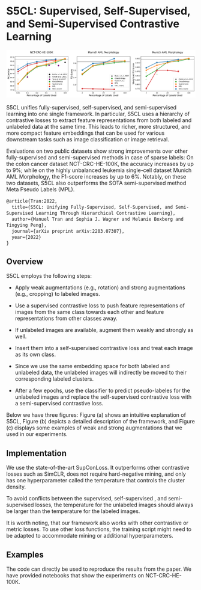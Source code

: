 # S5CL: Supervised, Self-Supervised, and Semi-Supervised Contrastive Learning

![results](img/results.png)

S5CL unifies fully-supervised, self-supervised, and semi-supervised learning into one single framework. In particular, S5CL uses a hierarchy of contrastive losses to extract feature representations from both labeled and unlabeled data at the same time. This leads to richer, more structured, and more compact feature embeddings that can be used for various downstream tasks such as image classification or image retrieval.

Evaluations on two public datasets show strong improvements over other fully-supervised and semi-supervised methods in case of sparse labels: On the colon cancer dataset NCT-CRC-HE-100K, the accuracy increases by up to 9%; while on the highly unbalanced leukemia single-cell dataset Munich AML Morphology, the F1-score increases by up to 6%. Notably, on these two datasets, S5CL also outperforms the SOTA semi-supervised method Meta Pseudo Labels (MPL).

```
@article{Tran:2022,
  title={S5CL: Unifying Fully-Supervised, Self-Supervised, and Semi-Supervised Learning Through Hierarchical Contrastive Learning},
  author={Manuel Tran and Sophia J. Wagner and Melanie Boxberg and Tingying Peng},
  journal={arXiv preprint arXiv:2203.07307},
  year={2022}
}
```

## Overview

S5CL employs the following steps: 

* Apply weak augmentations (e.g., rotation) and strong augmentations (e.g., cropping) to labeled images. 

* Use a supervised contrastive loss to push feature representations of images from the same class towards each other and feature representations from other classes away. 

* If unlabeled images are available, augment them weakly and strongly as well. 

* Insert them into a self-supervised contrastive loss and treat each image as its own class. 

* Since we use the same embedding space for both labeled and unlabeled data, the unlabeled images will indirectly be moved to their corresponding labeled clusters. 

* After a few epochs, use the classifier to predict pseudo-labeles for the unlabeled images and replace the self-supervised contrastive loss with a semi-supervised contrastive loss. 

Below we have three figures: Figure (a) shows an intuitive explanation of S5CL, Figure (b) depicts a detailed description of the framework, and Figure (c) displays some examples of weak and strong augmentations that we used in our experiments.

## Implementation

We use the state-of-the-art SupConLoss. It outperforms other contrastive losses such as SimCLR, does not require hard-negative mining, and only has one hyperparameter called the temperature that controls the cluster density. 

To avoid conflicts between the supervised, self-supervised , and semi-supervised losses, the temperature for the unlabeled images should always be larger than the temperature for the labeled images.

It is worth noting, that our framework also works with other contrastive or metric losses. To use other loss functions, the training script might need to be adapted to accommodate mining or additional hyperparameters.

## Examples

The code can directly be used to reproduce the results from the paper. We have provided notebooks that show the experiments on NCT-CRC-HE-100K.
